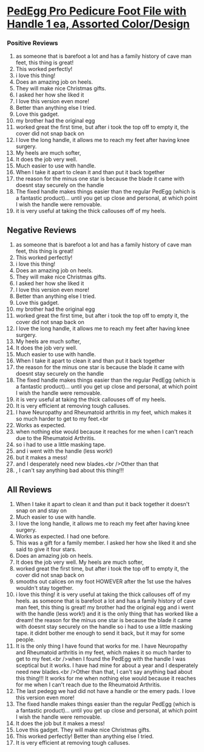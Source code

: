 # [PedEgg Pro Pedicure Foot File with Handle 1 ea, Assorted Color/Design](https://products.checkmycream.com/products/PedEgg-Pro-Pedicure-Foot-File-with-Handle-1-ea-Assorted-ColorDesign.html)

### Positive Reviews

<ol>
      <li>as someone that is barefoot a lot and has a family history of cave man feet, this thing is great!</li>
      <li>This worked perfectly!</li>
      <li>i love this thing!</li>
      <li>Does an amazing job on heels.</li>
      <li>They will make nice Christmas gifts.</li>
      <li>I asked her how she liked it</li>
      <li>I love this version even more!</li>
      <li>Better than anything else I tried.</li>
      <li>Love this gadget.</li>
      <li>my brother had the original egg</li>
      <li>worked great  the first time, but after i took the top off to empty it,  the cover did not snap back on</li>
      <li>I love the long handle, it allows me to reach my feet after having knee surgery.</li>
      <li>My heels are much softer,</li>
      <li>It does the job very well.  </li>
      <li>Much easier to use with handle.</li>
      <li>When I take it apart to clean it and than put it back together</li>
      <li>the reason for the minus one star is because the blade it came with doesnt stay securely on the handle</li>
      <li>The fixed handle makes things easier than the regular PedEgg (which is a fantastic product)... until you get up close and personal, at which point I wish the handle were removable.</li>
      <li>it is very useful at taking the thick callouses off of my heels.</li>
</ol>


<h2>Negative Reviews</h2>
<ol>
<li> as someone that is barefoot a lot and has a family history of cave man feet, this thing is great!</li>
<li> This worked perfectly!</li>
<li> i love this thing!</li>
<li> Does an amazing job on heels.</li>
<li> They will make nice Christmas gifts.</li>
<li> I asked her how she liked it</li>
<li> I love this version even more!</li>
<li> Better than anything else I tried.</li>
<li> Love this gadget.</li>
<li> my brother had the original egg</li>
<li> worked great  the first time, but after i took the top off to empty it,  the cover did not snap back on</li>
<li> I love the long handle, it allows me to reach my feet after having knee surgery.</li>
<li> My heels are much softer,</li>
<li> It does the job very well.  </li>
<li> Much easier to use with handle.</li>
<li> When I take it apart to clean it and than put it back together</li>
<li> the reason for the minus one star is because the blade it came with doesnt stay securely on the handle</li>
<li> The fixed handle makes things easier than the regular PedEgg (which is a fantastic product)... until you get up close and personal, at which point I wish the handle were removable.</li>
<li> it is very useful at taking the thick callouses off of my heels.</li>
<li> It is very efficient at removing tough calluses.</li>
<li> I have Neuropathy and Rheumatoid arthritis in my feet, which makes it so much harder to get to my feet.&lt;br</li>
<li> Works as expected.</li>
<li> when nothing else would because it reaches for me when I can&#x27;t reach due to the Rheumatoid Arthritis.</li>
<li> so i had to use a little masking tape.</li>
<li> and i went with the handle (less work!)</li>
<li> but it makes a mess!</li>
<li> and I desperately need new blades.&lt;br /&gt;Other than that</li>
<li> , I can&#x27;t say anything bad about this thing!!!  </li>
</ol>

<h2>All Reviews</h2>

<ol>
    <li> When I take it apart to clean it and than put it back together it doesn&#x27;t snap on and stay on</li>
    <li> Much easier to use with handle.</li>
    <li> I love the long handle, it allows me to reach my feet after having knee surgery.</li>
    <li> Works as expected. I had one before.</li>
    <li> This was a gift for a family member. I asked her how she liked it and she said to give it four stars.</li>
    <li> Does an amazing job on heels.</li>
    <li> It does the job very well.  My heels are much softer,</li>
    <li> worked great  the first time, but after i took the top off to empty it,  the cover did not snap back on</li>
    <li> smooths out calices on my foot HOWEVER after the 1st use the halves wouldn&#x27;t stay together.</li>
    <li> i love this thing! it is very useful at taking the thick callouses off of my heels. as someone that is barefoot a lot and has a family history of cave man feet, this thing is great! my brother had the original egg and i went with the handle (less work!) and it is the only thing that has worked like a dream! the reason for the minus one star is because the blade it came with doesnt stay securely on the handle so i had to use a little masking tape. it didnt bother me enough to send it back, but it may for some people.</li>
    <li> It is the only thing I have found that works for me. I have Neuropathy and Rheumatoid arthritis in my feet, which makes it so much harder to get to my feet.&lt;br /&gt;when I found the PedEgg with the handle I was sceptical but it works.  I have had mine for about a year and I desperately need new blades.&lt;br /&gt;Other than that, I can&#x27;t say anything bad about this thing!!!  It works for me when nothing else would because it reaches for me when I can&#x27;t reach due to the Rheumatoid Arthritis.</li>
    <li> The last pedegg we had did not have a handle or the emery pads.  I love this version even more!</li>
    <li> The fixed handle makes things easier than the regular PedEgg (which is a fantastic product)... until you get up close and personal, at which point I wish the handle were removable.</li>
    <li> It does the job but it makes a mess!</li>
    <li> Love this gadget. They will make nice Christmas gifts.</li>
    <li> This worked perfectly! Better than anything else I tried.</li>
    <li> It is very efficient at removing tough calluses.</li>
</ol>




